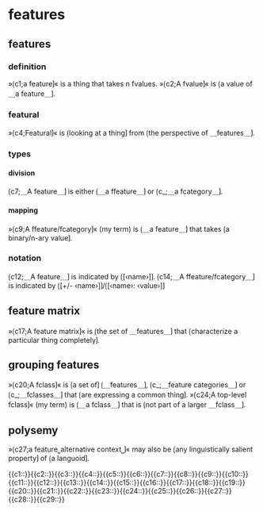 # features

## features

### definition

»⟮c1;a feature⟯« is a thing that takes n fvalues.
»⟮c2;A fvalue⟯« is ⟮a value of ＿a feature＿⟯.

### featural

»⟮c4;Featural⟯« is ⟮looking at a thing⟯ from ⟮the perspective of ＿features＿⟯.

### types

#### division

⟮c7;＿A feature＿⟯ is either ⟮＿a ffeature＿⟯ or ⟮c_;＿a fcategory＿⟯.

#### mapping

»⟮c9;A ffeature/fcategory⟯« (my term) is ⟮＿a feature＿⟯ that takes ⟮a binary/n-ary value⟯.

### notation

⟮c12;＿A feature＿⟯ is indicated by ⟮[‹name›]⟯.
⟮c14;＿A ffeature/fcategory＿⟯ is indicated by ⟮[+/- ‹name›]⟯/⟮[‹name›: ‹value›]⟯

## feature matrix

»⟮c17;A feature matrix⟯« is ⟮the set of ＿features＿⟯ that ⟮characterize a particular thing completely⟯.

## grouping features

»⟮c20;A fclass⟯« is ⟮a set of⟯ ⟮＿features＿⟯, ⟮c_;＿feature categories＿⟯ or ⟮c_;＿fclasses＿⟯ that ⟮are expressing a common thing⟯.
»⟮c24;A top-level fclass⟯« (my term) is ⟮＿a fclass＿⟯ that is ⟮not part of a larger ＿fclass＿⟯.

## polysemy

»⟮c27;a feature⎵alternative context⎵⟯« may also be ⟮any linguistically salient property⟯ of ⟮a languoid⟯.

<span class='cloze-dump'>{{c1::}}{{c2::}}{{c3::}}{{c4::}}{{c5::}}{{c6::}}{{c7::}}{{c8::}}{{c9::}}{{c10::}}{{c11::}}{{c12::}}{{c13::}}{{c14::}}{{c15::}}{{c16::}}{{c17::}}{{c18::}}{{c19::}}{{c20::}}{{c21::}}{{c22::}}{{c23::}}{{c24::}}{{c25::}}{{c26::}}{{c27::}}{{c28::}}{{c29::}}</span>